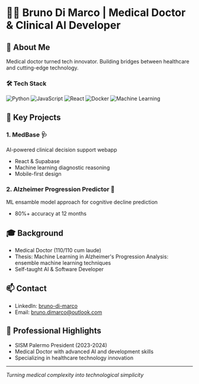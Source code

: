 # 👨‍⚕️ Bruno Di Marco | Medical Doctor & Clinical AI Developer

## 🚀 About Me
Medical doctor turned tech innovator. Building bridges between healthcare and cutting-edge technology.

### 🛠 Tech Stack
![Python](https://img.shields.io/badge/-Python-black?style=flat-square&logo=Python)
![JavaScript](https://img.shields.io/badge/-JavaScript-black?style=flat-square&logo=javascript)
![React](https://img.shields.io/badge/-React-black?style=flat-square&logo=react)
![Docker](https://img.shields.io/badge/-Docker-black?style=flat-square&logo=docker)
![Machine Learning](https://img.shields.io/badge/-Machine%20Learning-black?style=flat-square)

## 🚀 Key Projects

### 1. MedBase 🩺 
AI-powered clinical decision support webapp
- React & Supabase
- Machine learning diagnostic reasoning
- Mobile-first design

### 2. Alzheimer Progression Predictor 🧠
ML ensamble model approach for cognitive decline prediction
- 80%+ accuracy at 12 months

## 🎓 Background
- Medical Doctor (110/110 cum laude)
- Thesis: Machine Learning in Alzheimer's Progression Analysis: ensemble machine learning techniques
- Self-taught AI & Software Developer

## 📫 Contact
- LinkedIn: [bruno-di-marco](https://linkedin.com/in/bruno-di-marco)
- Email: bruno.dimarco@outlook.com

## 🌟 Professional Highlights
- SISM Palermo President (2023-2024)
- Medical Doctor with advanced AI and development skills
- Specializing in healthcare technology innovation

---

*Turning medical complexity into technological simplicity*

